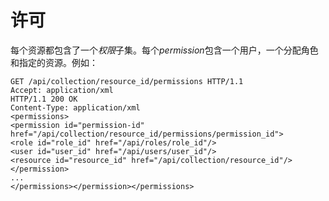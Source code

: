 # 许可

每个资源都包含了一个*权限*子集。每个*permission*包含一个用户，一个分配角色和指定的资源。例如：

             
    GET /api/collection/resource_id/permissions HTTP/1.1
    Accept: application/xml
    HTTP/1.1 200 OK
    Content-Type: application/xml
    <permissions>
    <permission id="permission-id"
    href="/api/collection/resource_id/permissions/permission_id">
    <role id="role_id" href="/api/roles/role_id"/>
    <user id="user_id" href="/api/users/user_id"/>
    <resource id="resource_id" href="/api/collection/resource_id"/>
    </permission>
    ...
    </permissions></permission></permissions>
             
          
